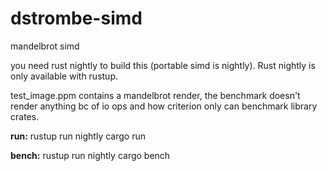 # dstrombe-simd
mandelbrot simd

you need rust nightly to build this (portable simd is nightly). Rust nightly is only available with rustup. 

test_image.ppm contains a mandelbrot render, the benchmark doesn't render anything bc of io ops and how criterion only can benchmark library crates.

**run:**
rustup run nightly cargo run

**bench:** 
rustup run nightly cargo bench
